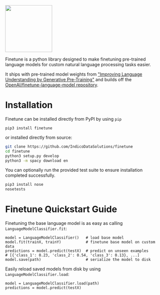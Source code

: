 <img src="https://i.imgur.com/kYL058E.png" height="150px">

Finetune is a python library designed to make finetuning pre-trained language models
for custom natural language processing tasks easier.

It ships with pre-trained model weights
from ["Improving Language Understanding by Generative Pre-Training"](https://s3-us-west-2.amazonaws.com/openai-assets/research-covers/language-unsupervised/language_understanding_paper.pdf)
and builds off the [OpenAI/finetune-language-model repository](https://github.com/openai/finetune-transformer-lm).


Installation
============
Finetune can be installed directly from PyPI by using `pip`

```
pip3 install finetune
```

or installed directly from source:

```bash
git clone https://github.com/IndicoDataSolutions/finetune
cd finetune
python3 setup.py develop
python3 -m spacy download en
```

You can optionally run the provided test suite to ensure installation completed successfully.

```bash
pip3 install nose
nosetests
```

Finetune Quickstart Guide
=========================

Finetuning the base language model is as easy as calling `LanguageModelClassifier.fit`:

```python3
model = LanguageModelClassifier()   # load base model
model.fit(trainX, trainY)           # finetune base model on custom data
predictions = model.predict(testX)  # predict on unseen examples
# [{'class_1': 0.23, 'class_2': 0.54, 'class_3': 0.13}, ...]
model.save(path)                    # serialize the model to disk
```

Easily reload saved models from disk by using `LanguageModelClassifier.load`:

```
model = LanguageModelClassifier.load(path)
predictions = model.predict(testX)
```
